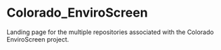 # Colorado_EnviroScreen
Landing page for the multiple repositories associated with the Colorado EnviroScreen project. 
